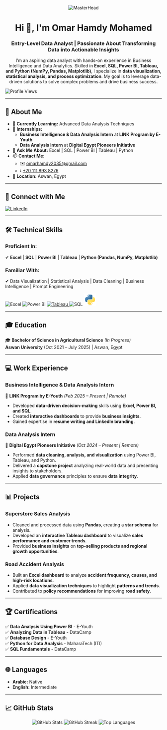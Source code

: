 <p align="center">
  <img src="https://cdn.dribbble.com/userupload/28009276/file/original-7f5e42b060e1417584d3faddeb969963.gif" alt="MasterHead">
</p>

<h1 align="center">Hi 👋, I'm Omar Hamdy Mohamed</h1>
<h3 align="center">Entry-Level Data Analyst | Passionate About Transforming Data into Actionable Insights</h3>

<p align="center">
  I’m an aspiring data analyst with hands-on experience in Business Intelligence and Data Analytics. 
  Skilled in <b>Excel, SQL, Power BI, Tableau, and Python (NumPy, Pandas, Matplotlib)</b>, I specialize in <b>data visualization, statistical analysis, and process optimization</b>. 
  My goal is to leverage data-driven solutions to solve complex problems and drive business success.
</p>


<p align="left">
  <img src="https://komarev.com/ghpvc/?username=omarhamdy3&label=Profile%20Views&color=0e75b6&style=flat" alt="Profile Views" />
</p>

---

## 🌟 About Me  
- 🌱 **Currently Learning:** Advanced Data Analysis Techniques  
- 💼 **Internships:**  
  - **Business Intelligence & Data Analysis Intern** at **LINK Program by E-Youth**  
  - **Data Analysis Intern** at **Digital Egypt Pioneers Initiative**  
- 💬 **Ask Me About:** Excel | SQL | Power BI | Tableau | Python  
- 📫 **Contact Me:**  
  - ✉️ [omarhamdy2035@gmail.com](mailto:omarhamdy2035@gmail.com)  
  - 📞 [+20 111 893 8276](tel:+201118938276)  
- 📍 **Location:** Aswan, Egypt  

---

## 🔗 Connect with Me  
<p align="left">
  <a href="https://linkedin.com/in/omarhamdy3" target="blank">
    <img src="https://raw.githubusercontent.com/rahuldkjain/github-profile-readme-generator/master/src/images/icons/Social/linked-in-alt.svg" alt="LinkedIn" height="30" width="40" />
  </a>
</p>

---

## 🛠️ Technical Skills  
### **Proficient In:**  
✔ **Excel** | **SQL** | **Power BI** | **Tableau** | **Python (Pandas, NumPy, Matplotlib)**  

### **Familiar With:**  
✔ Data Visualization | Statistical Analysis | Data Cleaning | Business Intelligence | Prompt Engineering  

<p align="left">
  <img src="https://upload.wikimedia.org/wikipedia/commons/3/34/Microsoft_Office_Excel_%282019%E2%80%93present%29.svg" alt="Excel" width="40" height="40"/>
  <img src="https://upload.wikimedia.org/wikipedia/commons/c/cf/New_Power_BI_Logo.svg" alt="Power BI" width="40" height="40"/>
 <a href="https://www.tableau.com/" target="_blank" rel="noreferrer">
  <img src="https://cdn.worldvectorlogo.com/logos/tableau-software.svg" alt="Tableau" width="40" height="40"/>
</a>
  <img src="https://www.svgrepo.com/show/331760/sql-database-generic.svg" alt="SQL" width="40" height="40"/>
  <img src="https://raw.githubusercontent.com/devicons/devicon/master/icons/python/python-original.svg" alt="Python" width="40" height="40"/>

</p>

---

## 🎓 Education  
🎓 **Bachelor of Science in Agricultural Science** *(In Progress)*  
**Aswan University** (Oct 2021 – July 2025) | Aswan, Egypt  

---

## 💻 Work Experience  
### **Business Intelligence & Data Analysis Intern**  
📍 **LINK Program by E-Youth** *(Feb 2025 – Present | Remote)*  
- Developed **data-driven decision-making** skills using **Excel, Power BI, and SQL**.  
- Created **interactive dashboards** to provide **business insights**.  
- Gained expertise in **resume writing and LinkedIn branding**.  

### **Data Analysis Intern**  
📍 **Digital Egypt Pioneers Initiative** *(Oct 2024 – Present | Remote)*  
- Performed **data cleaning, analysis, and visualization** using Power BI, Tableau, and Python.  
- Delivered a **capstone project** analyzing real-world data and presenting insights to stakeholders.  
- Applied **data governance** principles to ensure **data integrity**.  

---

## 📊 Projects  
### **Superstore Sales Analysis**  
- Cleaned and processed data using **Pandas**, creating a **star schema** for analysis.  
- Developed an **interactive Tableau dashboard** to visualize **sales performance and customer trends**.  
- Provided **business insights** on **top-selling products and regional growth opportunities**.  

### **Road Accident Analysis**  
- Built an **Excel dashboard** to analyze **accident frequency, causes, and high-risk locations**.  
- Applied **data visualization techniques** to highlight **patterns and trends**.  
- Contributed to **policy recommendations** for improving **road safety**.  

---

## 🏆 Certifications  
✅ **Data Analysis Using Power BI** - E-Youth  
✅ **Analyzing Data in Tableau** - DataCamp  
✅ **Database Design** - E-Youth  
✅ **Python for Data Analysis** - MaharaTech (ITI)  
✅ **SQL Fundamentals** - DataCamp  

---

## 🌐 Languages  
- **Arabic:** Native  
- **English:** Intermediate  

---

## 📈 GitHub Stats  
<p align="center">
  <img src="https://github-readme-stats.vercel.app/api?username=omarhamdy3&show_icons=true&theme=radical" alt="GitHub Stats" />
  <img src="https://github-readme-streak-stats.herokuapp.com/?user=omarhamdy3&theme=radical" alt="GitHub Streak" />
  <img src="https://github-readme-stats.vercel.app/api/top-langs?username=omarhamdy3&layout=compact&theme=radical" alt="Top Languages" />
</p>
